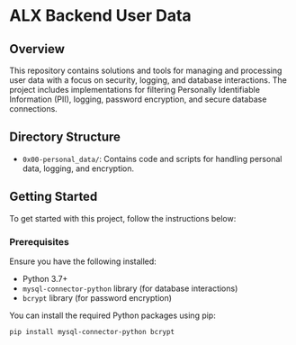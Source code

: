 # ALX Backend User Data

## Overview

This repository contains solutions and tools for managing and processing user data with a focus on security, logging, and database interactions. The project includes implementations for filtering Personally Identifiable Information (PII), logging, password encryption, and secure database connections.

## Directory Structure

- `0x00-personal_data/`: Contains code and scripts for handling personal data, logging, and encryption.

## Getting Started

To get started with this project, follow the instructions below:

### Prerequisites

Ensure you have the following installed:

- Python 3.7+
- `mysql-connector-python` library (for database interactions)
- `bcrypt` library (for password encryption)

You can install the required Python packages using pip:

```bash
pip install mysql-connector-python bcrypt

